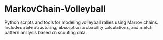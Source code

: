 # MarkovChain-Volleyball
Python scripts and tools for modeling volleyball rallies using Markov chains. Includes state structuring, absorption probability calculations, and match pattern analysis based on scouting data.
